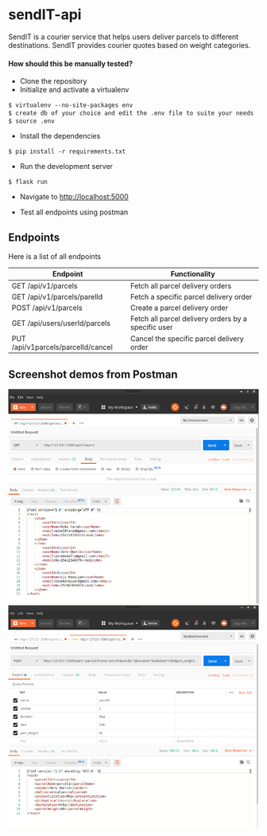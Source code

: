 # sendIT-api
SendIT is a courier service that helps users deliver parcels to different destinations. SendIT provides courier quotes based on weight categories.


#### How should this be manually tested?
- Clone the repository
- Initialize and activate a virtualenv
 ```
 $ virtualenv --no-site-packages env
 $ create db of your choice and edit the .env file to suite your needs
 $ source .env
 ```
- Install the dependencies
 ```
 $ pip install -r requirements.txt
 ```

- Run the development server
```
$ flask run
```
- Navigate to [http://localhost:5000](http://localhost:5000)

- Test all endpoints using postman


## Endpoints

Here is a list of all endpoints

| Endpoint                       | Functionality                 |
| ------------------------------ | ----------------------------- |
| GET   /api/v1/parcels           | Fetch all parcel delivery orders |
| GET   /api/v1/parcels/parelId | Fetch a specific parcel delivery order |
| POST   /api/v1/parcels          | Create a parcel delivery order |
| GET  /api/users/userId/parcels | Fetch all parcel delivery orders by a specific user|
| PUT   /api/v1parcels/parcelId/cancel  | Cancel the specific parcel delivery order  |


## Screenshot demos from Postman

![Alt text](assets/get-sendit-api.png?raw=true "GET Example")
![Alt text](assets/post-sendit-api.png?raw=true "POST EXample")

